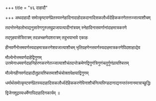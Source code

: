+++
title = "४६ दाहादौ"

+++
अथदाहादौ समोत्कृष्टवर्णप्रेतस्यस्नेहादिनादाहोदकदानादिसकलौर्ध्वदेहिककरणेतत्तज्जात्याशौचम्

तदन्तेस्नेहलोभाद्यनुसारेणगुरुलघुप्राजापत्यादीनांत्रयम् स्नेहादिनासवर्णानांदाहमात्रकरणे

तद्गृहवासेत्रिरात्रम् तदन्नभक्षणेदशरात्रम् तदुभयाभावे एकाहः

हीनवर्णेनोत्तमवर्णस्यदाहमात्रकरणेशवजात्याशौचम् भृतिग्रहणेनसवर्णस्यदाहमात्रकरणेपिदशाहाद्येव

मौल्येनोत्तमवर्णदाहेद्विगुणम् उत्तमेनाधमवर्णदाहनिर्हरणकरणेतज्जात्याशौचंतदन्तेक्रमेणद्विगुणंत्रिगुणंचतुर्गुणंप्रायश्चित्तम्

मौल्येनहीनवर्णदाहादौतुप्रायश्चित्तमाशौचंचोक्तापेक्षयाद्विगुणम्

धर्मार्थसमोत्कृष्टवर्णप्रेतस्यदाहादिसकलौर्ध्वदेहिककरणेपिनाशौचंनित्यपिण्डदानाद्यनन्तरंस्नानमात्राच्छुद्धिः

द्विजेनशूद्रस्यधर्मेणापिदाहादिनकार्यम् ॥
